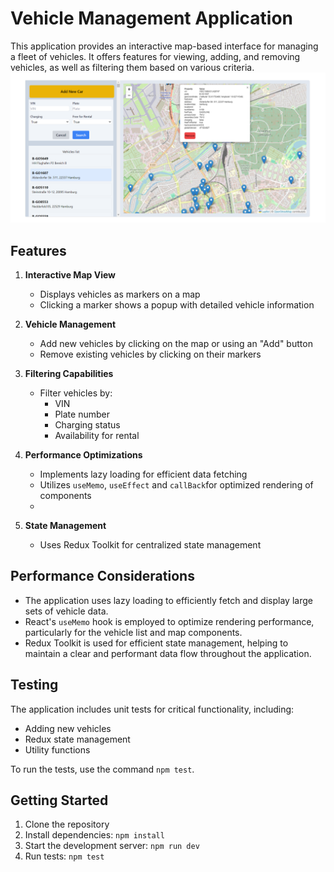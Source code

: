 # Vehicle Management Application

This application provides an interactive map-based interface for managing a fleet of vehicles. It offers features for viewing, adding, and removing vehicles, as well as filtering them based on various criteria.
![show maps and list of vehicles and filter box and popup a detail of vehicle](UI-Image.png)

## Features

1. **Interactive Map View**

   - Displays vehicles as markers on a map
   - Clicking a marker shows a popup with detailed vehicle information

2. **Vehicle Management**

   - Add new vehicles by clicking on the map or using an "Add" button
   - Remove existing vehicles by clicking on their markers

3. **Filtering Capabilities**

   - Filter vehicles by:
     - VIN
     - Plate number
     - Charging status
     - Availability for rental

4. **Performance Optimizations**

   - Implements lazy loading for efficient data fetching
   - Utilizes `useMemo`, `useEffect` and `callBack`for optimized rendering of components
   -

5. **State Management**
   - Uses Redux Toolkit for centralized state management

## Performance Considerations

- The application uses lazy loading to efficiently fetch and display large sets of vehicle data.
- React's `useMemo` hook is employed to optimize rendering performance, particularly for the vehicle list and map components.
- Redux Toolkit is used for efficient state management, helping to maintain a clear and performant data flow throughout the application.

## Testing

The application includes unit tests for critical functionality, including:

- Adding new vehicles
- Redux state management
- Utility functions

To run the tests, use the command `npm test`.

## Getting Started

1. Clone the repository
2. Install dependencies: `npm install`
3. Start the development server: `npm run dev`
4. Run tests: `npm test`

